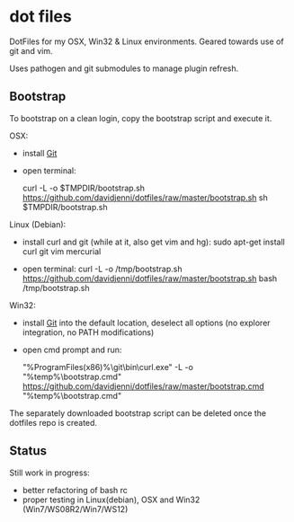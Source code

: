 dot files
=========

DotFiles for my OSX, Win32 & Linux environments. Geared towards use of git and vim.

Uses pathogen and git submodules to manage plugin refresh.

Bootstrap
---------
To bootstrap on a clean login, copy the bootstrap script and execute it.

OSX:
* install [Git](http://git-scm.com/download/mac)
* open terminal:

    curl -L -o $TMPDIR/bootstrap.sh https://github.com/davidjenni/dotfiles/raw/master/bootstrap.sh
    sh $TMPDIR/bootstrap.sh

Linux (Debian):
* install curl and git (while at it, also get vim and hg):
    sudo apt-get install curl git vim mercurial

* open terminal:
    curl -L -o /tmp/bootstrap.sh https://github.com/davidjenni/dotfiles/raw/master/bootstrap.sh
    bash /tmp/bootstrap.sh

Win32:
* install [Git](http://git-scm.com/download/win) into the default location,
  deselect all options (no explorer integration, no PATH modifications)
* open cmd prompt and run:

    "%ProgramFiles(x86)%\git\bin\curl.exe" -L -o "%temp%\bootstrap.cmd" https://github.com/davidjenni/dotfiles/raw/master/bootstrap.cmd
    "%temp%\bootstrap.cmd"

The separately downloaded bootstrap script can be deleted once the dotfiles repo is created.

Status
------

Still work in progress:
* better refactoring of bash rc
* proper testing in Linux(debian), OSX and Win32 (Win7/WS08R2/Win7/WS12)
